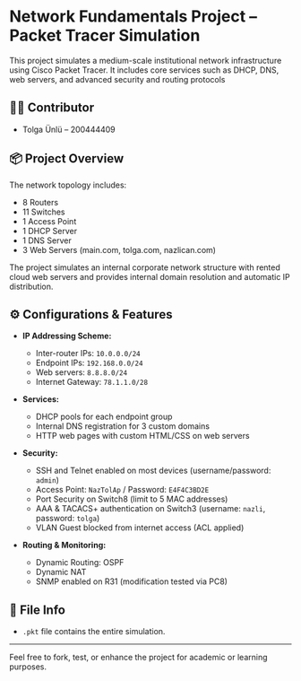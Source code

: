 # Network Fundamentals Project – Packet Tracer Simulation

This project simulates a medium-scale institutional network infrastructure using Cisco Packet Tracer. It includes core services such as DHCP, DNS, web servers, and advanced security and routing protocols

## 👨‍💻 Contributor
- Tolga Ünlü – 200444409  

## 📦 Project Overview

The network topology includes:

- 8 Routers  
- 11 Switches  
- 1 Access Point  
- 1 DHCP Server  
- 1 DNS Server  
- 3 Web Servers (main.com, tolga.com, nazlican.com)

The project simulates an internal corporate network structure with rented cloud web servers and provides internal domain resolution and automatic IP distribution.

## ⚙️ Configurations & Features

- **IP Addressing Scheme:**
  - Inter-router IPs: `10.0.0.0/24`
  - Endpoint IPs: `192.168.0.0/24`
  - Web servers: `8.8.8.0/24`
  - Internet Gateway: `78.1.1.0/28`

- **Services:**
  - DHCP pools for each endpoint group
  - Internal DNS registration for 3 custom domains
  - HTTP web pages with custom HTML/CSS on web servers

- **Security:**
  - SSH and Telnet enabled on most devices (username/password: `admin`)
  - Access Point: `NazTolAp` / Password: `E4F4C3BD2E`
  - Port Security on Switch8 (limit to 5 MAC addresses)
  - AAA & TACACS+ authentication on Switch3 (username: `nazli`, password: `tolga`)
  - VLAN Guest blocked from internet access (ACL applied)

- **Routing & Monitoring:**
  - Dynamic Routing: OSPF
  - Dynamic NAT
  - SNMP enabled on R31 (modification tested via PC8)

## 📁 File Info

- `.pkt` file contains the entire simulation.

---

Feel free to fork, test, or enhance the project for academic or learning purposes.
